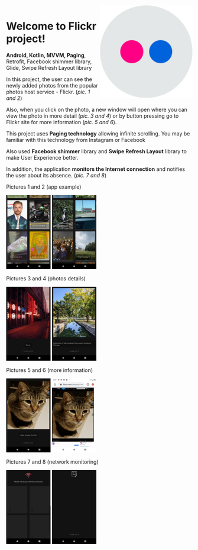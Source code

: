 <img src="https://github.com/PavelMaltsev20/Flickr/blob/master/Images/flickr.png?raw=true" width="250" height="250" align="right">

# Welcome to Flickr project!

**Android, Kotlin, MVVM, Paging**, Retrofit, Facebook shimmer library, Glide, Swipe Refresh Layout library

In this project, the user can see the newly added photos from the popular photos host service - Flickr. (*pic. 1 and 2*)

Also, when you click on the photo, a new window will open where you can view the photo in more detail (*pic. 3 and 4*) 
or by button pressing go to Flickr site for more information (*pic. 5 and 6*).

This project uses **Paging technology** allowing infinite scrolling.
You may be familiar with this technology from Instagram or Facebook

Also used **Facebook shimmer** library and **Swipe Refresh Layout** library to make User Experience better.

In addition, the application **monitors the Internet connection** and notifies the user about its absence. (*pic. 7 and 8*)


Pictures 1 and 2 (app example)

<img src="https://raw.githubusercontent.com/PavelMaltsev20/Flickr/master/Images/1.png" width="120" height="200"> <img src="https://raw.githubusercontent.com/PavelMaltsev20/Flickr/master/Images/2.png" width="120" height="200">

Pictures 3 and 4 (photos details)

<img src="https://raw.githubusercontent.com/PavelMaltsev20/Flickr/master/Images/3.png" width="120" height="200"> <img src="https://raw.githubusercontent.com/PavelMaltsev20/Flickr/master/Images/4.png" width="120" height="200">

Pictures 5 and 6 (more information)

<img src="https://raw.githubusercontent.com/PavelMaltsev20/Flickr/master/Images/5.png" width="120" height="200"> <img src="https://raw.githubusercontent.com/PavelMaltsev20/Flickr/master/Images/6.png" width="120" height="200">

Pictures 7 and 8 (network monitoring)

<img src="https://raw.githubusercontent.com/PavelMaltsev20/Flickr/master/Images/7.png" width="120" height="200"> <img src="https://raw.githubusercontent.com/PavelMaltsev20/Flickr/master/Images/8.png" width="120" height="200">

